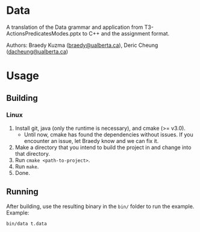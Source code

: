 # Data

A translation of the Data grammar and application from T3-ActionsPredicatesModes.pptx to C++ and the assignment format.

Authors: Braedy Kuzma (braedy@ualberta.ca), Deric Cheung (dacheung@ualberta.ca)

# Usage
## Building
### Linux
  1. Install git, java (only the runtime is necessary), and cmake (>= v3.0).
     - Until now, cmake has found the dependencies without issues. If you
       encounter an issue, let Braedy know and we can fix it.
  1. Make a directory that you intend to build the project in and change into
     that directory.
  1. Run `cmake <path-to-project>`.
  1. Run `make`.
  1. Done.

## Running

After building, use the resulting binary in the `bin/` folder to run the example.
Example:
```
bin/data t.data
```

